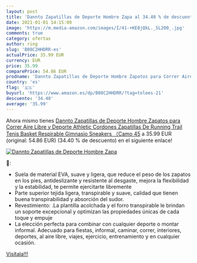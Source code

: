 ```yaml
---
layout: post
title: 'Dannto Zapatillas de Deporte Hombre Zapa al 34.40 % de descuento'
date: 2021-01-01 14:15:09
image: 'https://m.media-amazon.com/images/I/41-+KE8jQkL._SL200_.jpg'
comments: true
category: ofertas
author: ring
slug: 'B08C2HHDRR-es'
actualPrice: 35.99 EUR
currency: EUR
price: 35.99
comparePrice: 54.86 EUR
prodname: 'Dannto Zapatillas de Deporte Hombre Zapatos para Correr Aire Libre y Deporte Athletic Cordones Zapatillas De Running Trail Tenis Basket Respirable Gimnasio Sneakers （Camo 45'
country: 'es'
flag: '🇪🇸'
buyurl: 'https://www.amazon.es/dp/B08C2HHDRR/?tag=tolees-21'
descuento: '34.40'
average: '35.99'
---
```


Ahora mismo tienes [Dannto Zapatillas de Deporte Hombre Zapatos para Correr Aire Libre y Deporte Athletic Cordones Zapatillas De Running Trail Tenis Basket Respirable Gimnasio Sneakers （Camo 45](https://www.amazon.es/dp/B08C2HHDRR/?tag=tolees-21) a 35.99 EUR (original: 54.86 EUR) (34.40 %  de descuento) en el siguiente enlace!

[![Dannto Zapatillas de Deporte Hombre Zapa](https://m.media-amazon.com/images/I/41-+KE8jQkL._SL200_.jpg)](https://www.amazon.es/dp/B08C2HHDRR/?tag=tolees-21)

🔎:

- Suela de material EVA, suave y ligera, que reduce el peso de los zapatos en los pies, antideslizante y resistente al desgaste, mejora la flexibilidad y la estabilidad, te permite ejercitarte libremente
- Parte superior tejida ligera, transpirable y suave, calidad que tienen buena transpirabilidad y absorción del sudor.
- Revestimiento: .La plantilla acolchada y el forro transpirable le brindan un soporte excepcional y optimizan las propiedades únicas de cada toque y empuje
- La elección perfecta para combinar con cualquier deporte o montar informal. Adecuado para fiestas, informal, caminar, correr, interiores, deportes, al aire libre, viajes, ejercicio, entrenamiento y en cualquier ocasión.

[Visítala!!!](https://www.amazon.es/dp/B08C2HHDRR/?tag=tolees-21)
